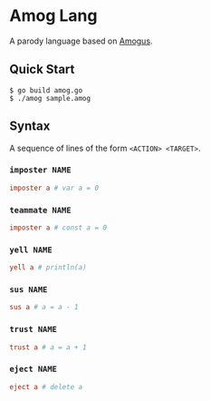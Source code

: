 # Amog Lang
A parody language based on [Amogus](https://www.innersloth.com/games/among-us/).

## Quick Start
```console
$ go build amog.go
$ ./amog sample.amog
```

## Syntax
A sequence of lines of the form `<ACTION> <TARGET>`.

### `imposter NAME`
```conf
imposter a # var a = 0
```

### `teammate NAME`
```conf
imposter a # const a = 0
```

### `yell NAME`
```conf
yell a # println(a)
```

### `sus NAME`
```conf
sus a # a = a - 1
```

### `trust NAME`
```conf
trust a # a = a + 1
```

### `eject NAME`
```conf
eject a # delete a
```
